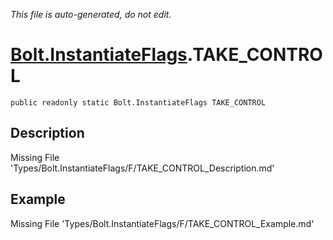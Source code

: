 *This file is auto-generated, do not edit.*

# [Bolt.InstantiateFlags](Types/Bolt.InstantiateFlags.md).TAKE_CONTROL
`public readonly static Bolt.InstantiateFlags TAKE_CONTROL`
## Description
Missing File 'Types/Bolt.InstantiateFlags/F/TAKE_CONTROL_Description.md'
## Example
Missing File 'Types/Bolt.InstantiateFlags/F/TAKE_CONTROL_Example.md'

